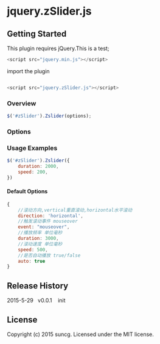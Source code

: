 # jquery.zSlider.js

## Getting Started
This plugin requires jQuery.This is a test;
```js
<script src="jquery.min.js"></script>
```

import the plugin

```js

<script src="jquery.zSlider.js"></script>
```



### Overview

```js
$('#zSlider').Zslider(options);
```

### Options

### Usage Examples
```js
$('#zSlider').Zslider({
	duration: 2000,
	speed: 200,
})
```
#### Default Options

```js
{
	//滚动方向,vertical重直滚动,horizontal水平滚动
	direction: 'horizontal',
	//触发滚动事件 mouseover
	event: "mouseover",
	//播放频率 单位毫秒
	duration: 3000,
	//滚动速度 单位毫秒
	speed: 500,
	//是否自动播放 true/false
	auto: true
}
```





## Release History
2015-5-29&nbsp;&nbsp;&nbsp;v0.0.1&nbsp;&nbsp;&nbsp; init

## License
Copyright (c) 2015 suncg. Licensed under the MIT license.

